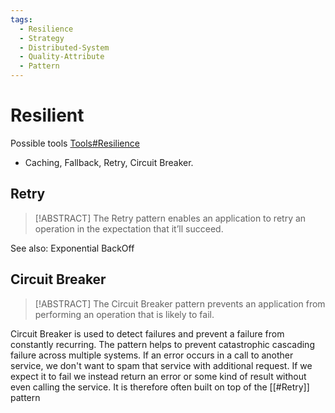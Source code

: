 ```yaml
---
tags:
  - Resilience
  - Strategy
  - Distributed-System
  - Quality-Attribute
  - Pattern
---
```


# Resilient

Possible tools [Tools#Resilience](tools.md#Resilience)

- Caching, Fallback, Retry, Circuit Breaker.

## Retry

> [!ABSTRACT] The Retry pattern enables an application to retry an operation in the expectation that it’ll succeed. 

See also: Exponential BackOff
## Circuit Breaker

> [!ABSTRACT] The Circuit Breaker pattern prevents an application from performing an operation that is likely to fail.

Circuit Breaker is used to detect failures and prevent a failure from constantly recurring. The pattern helps to prevent catastrophic cascading failure across multiple systems. 
If an error occurs in a call to another service, we don't want to spam that service with additional request. If we expect it to fail we instead return an error or some kind of result without even calling the service.
It is therefore often built on top of the [[#Retry]] pattern